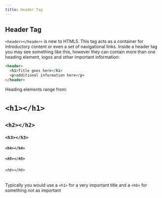 ```yaml
---
title: Header Tag
---
```

## Header Tag

`<header></header>` is new to HTML5. This tag acts as a container for introductory content or even a set of navigational links.
Inside a header tag you may see something like this, however they can contain more than one heading element, logos and other important information:
```html
<header>
  <h1>Title goes here</h1>
  <p>additional information here</p>
</header>
```
Heading elements range from:
# `<h1></h1>`
## `<h2></h2>`
### `<h3></h3>`
#### `<h4></h4>`
##### `<h5></h5>`
###### `<h6></h6>`
Typically you would use a `<h1>` for a very important title and a `<h6>` for something not as important

